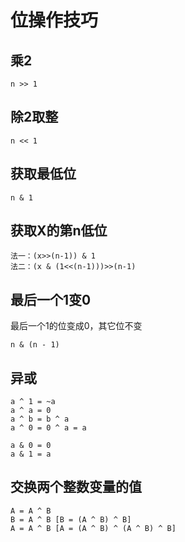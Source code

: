 # 位操作技巧
## 乘2
```
n >> 1
```
## 除2取整
```
n << 1
```
## 获取最低位
```
n & 1
```
## 获取X的第n低位
```
法一：(x>>(n-1)) & 1
法二：(x & (1<<(n-1)))>>(n-1)
```
## 最后一个1变0
最后一个1的位变成0，其它位不变
```
n & (n - 1)
```
## 异或
```
a ^ 1 = ~a
a ^ a = 0
a ^ b = b ^ a
a ^ 0 = 0 ^ a = a

a & 0 = 0
a & 1 = a
```
## 交换两个整数变量的值
```
A = A ^ B
B = A ^ B [B = (A ^ B) ^ B]
A = A ^ B [A = (A ^ B) ^ (A ^ B) ^ B]
```